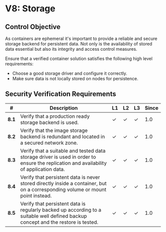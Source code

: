 # V8: Storage

## Control Objective

As containers are ephemeral it's important to provide a reliable and secure storage backend for persistent data. Not only is the availability of stored data essential but also its integrity and access control measures.

Ensure that a verified container solution satisfies the following high level requirements:

* Choose a good storage driver and configure it correctly.
* Make sure data is not locally stored on nodes for persistence.

## Security Verification Requirements

| # | Description | L1 | L2 | L3 | Since |
| --- | --- | --- | --- | -- | -- |
| **8.1** | Verify that a production ready storage backend is used. | ✓ | ✓ | ✓ | 1.0 |
| **8.2** | Verify that the image storage backend is redundant and located in a secured network zone. | ✓ | ✓ | ✓ | 1.0 |
| **8.3** | Verify that a suitable and tested data storage driver is used in order to ensure the replication and availability of application data. | ✓ | ✓ | ✓ | 1.0 |
| **8.4** | Verify that persistent data is never stored directly inside a container, but on a corresponding volume or mount point instead. | ✓ | ✓ | ✓ | 1.0 |
| **8.5** | Verify that persistent data is regularly backed up according to a suitable well defined backup concept and the restore is tested. | ✓ | ✓ | ✓ | 1.0 |
